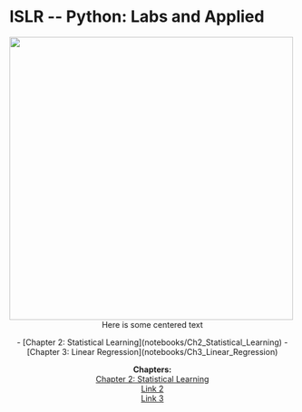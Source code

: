 # ISLR -- Python: Labs and Applied

<img src="https://github.com/mscaudill/IntroStatLearn/blob/master/ISLRimage.jpg" height="500" align="left">


<center>Here is some centered text</center>

<p style="text-align: center;">
- [Chapter 2: Statistical Learning](notebooks/Ch2_Statistical_Learning)
- [Chapter 3: Linear Regression](notebooks/Ch3_Linear_Regression)
</p>

<p align="center">
  <b>Chapters:</b><br>
    <a
    href="https://github.com/mscaudill/IntroStatLearn/tree/master/notebooks/Ch2_Statistical_Learning"> 
    Chapter 2: Statistical Learning</a> <br>
    <a href="#">Link 2</a> <br>
    <a href="#">Link 3</a>
    <br><br>
</p>
